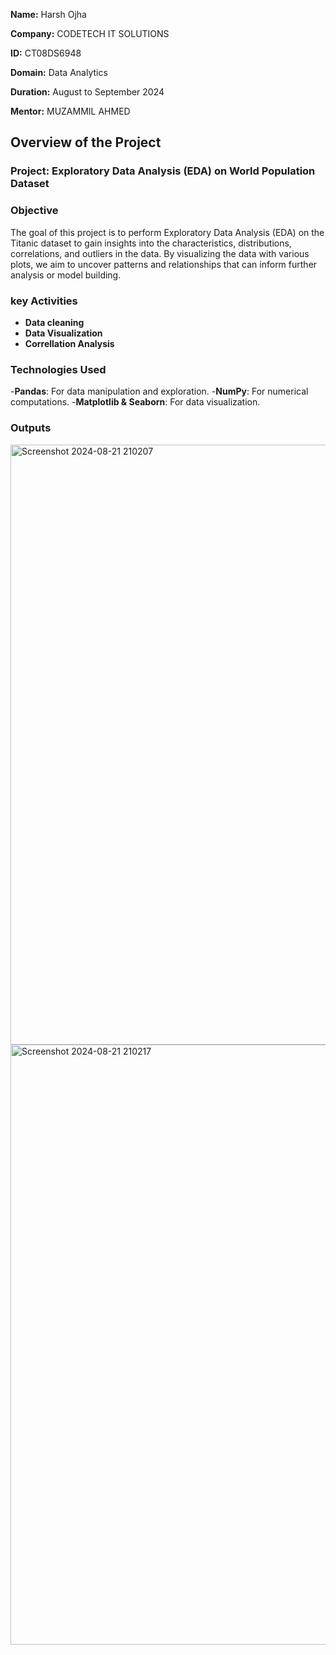 **Name:** Harsh Ojha

**Company:** CODETECH IT SOLUTIONS

**ID:** CT08DS6948

**Domain:** Data Analytics

**Duration:** August to September 2024

**Mentor:** MUZAMMIL AHMED


## Overview of the Project

### Project: Exploratory Data Analysis (EDA) on World Population Dataset

### Objective
The goal of this project is to perform Exploratory Data Analysis (EDA) on the Titanic dataset to gain insights into the characteristics, distributions, correlations, and outliers in the data. By visualizing the data with various plots, we aim to uncover patterns and relationships that can inform further analysis or model building.

### key Activities 
- **Data cleaning**
- **Data Visualization**
- **Correllation Analysis**

### Technologies Used
-**Pandas**: For data manipulation and exploration.
-**NumPy**: For numerical computations.
-**Matplotlib & Seaborn**: For data visualization.

### Outputs 

<img width="960" alt="Screenshot 2024-08-21 210207" src="https://github.com/user-attachments/assets/197376df-0cab-4d9e-b259-bd6f8396bd8e">

<img width="960" alt="Screenshot 2024-08-21 210217" src="https://github.com/user-attachments/assets/62282e98-d68c-4332-8641-ffa76ff0795a">

